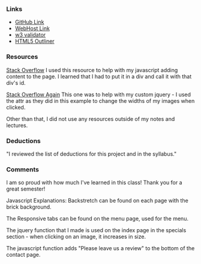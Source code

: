 
### Links
* [GitHub Link](https://github.com/jennawsmith/project_final3_smith_jenna)
* [WebHost Link](jennasclassroom.com/adv2_project_final3_smith_jenna)
* [w3 validator](https://validator.w3.org/nu/#file)
* [HTML5 Outliner](https://gsnedders.html5.org/outliner/process.py)

### Resources

[Stack Overflow](https://stackoverflow.com/questions/11907053/how-do-i-add-something-to-my-html-using-javascript-without-erasing-the-whole-pag)
I used this resource to help with my javascript adding content to the page. I learned that I had to put it in a div and call it with that div's id.

[Stack Overflow Again](https://stackoverflow.com/questions/19355823/jquery-click-image-open-in-full-size-click-again-closes)
This one was to help with my custom jquery - I used the attr as they did in this example to change the widths of my images when clicked.

Other than that, I did not use any resources outside of my notes and lectures.

### Deductions

"I reviewed the list of deductions for this project
and in the syllabus."


### Comments

I am so proud with how much I've learned in this class! Thank you for a great semester!

Javascript Explanations:
Backstretch can be found on each page with the brick background.

The Responsive tabs can be found on the menu page, used for the menu.

The jquery function that I made is used on the index page in the specials section - when clicking on an image, it increases in size.

The javascript function adds "Please leave us a review" to the bottom of the contact page. 
